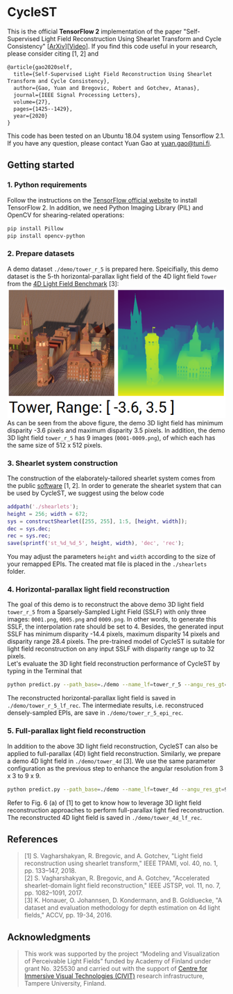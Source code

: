 # CycleST
This is the official **TensorFlow 2** implementation of the paper "Self-Supervised Light Field Reconstruction Using Shearlet Transform and Cycle Consistency" [[ArXiv](https://arxiv.org/abs/2003.09294)][[Video](https://www.youtube.com/watch?v=r9e4XoX07hE)]. 
If you find this code useful in your research, please consider citing [1, 2] and 
```
@article{gao2020self,
  title={Self-Supervised Light Field Reconstruction Using Shearlet Transform and Cycle Consistency},
  author={Gao, Yuan and Bregovic, Robert and Gotchev, Atanas},
  journal={IEEE Signal Processing Letters},
  volume={27},
  pages={1425--1429},
  year={2020}
}
```
This code has been tested on an Ubuntu 18.04 system using Tensorflow 2.1. 
If you have any question, please contact Yuan Gao at <yuan.gao@tuni.fi>.

## Getting started ##
### 1. Python requirements ###
Follow the instructions on the [TensorFlow official website](https://www.tensorflow.org/install) to install TensorFlow 2. In addition, we need Python Imaging Library (PIL) and OpenCV for shearing-related operations: 
``` bash
pip install Pillow
pip install opencv-python
```
### 2. Prepare datasets ###
A demo dataset `./demo/tower_r_5` is prepared here. 
Speicifially, this demo dataset is the 5-th horizontal-parallax light field of the 4D light field `Tower` from the [4D Light Field Benchmark](https://lightfield-analysis.uni-konstanz.de/) [3]:  
[![](./demo/lf_tower.png "4D light field Tower")](https://lightfield-analysis.uni-konstanz.de/)  
As can be seen from the above figure, the demo 3D light field has minimum disparity -3.6 pixels and maximum disparity 3.5 pixels. 
In addition, the demo 3D light field `tower_r_5` has 9 images (`0001-0009.png`), of which each has the same size of 512 x 512 pixels.   

### 3. Shearlet system construction
The construction of the elaborately-tailored shearlet system comes from the public [software](http://www.cs.tut.fi/~vagharsh/EPISparseRec.html) [1, 2].
In order to generate the shearlet system that can be used by CycleST, we suggest using the below code 
``` matlab
addpath('./shearlets');
height = 256; width = 672;
sys = constructShearlet([255, 255], 1:5, [height, width]); 
dec = sys.dec;
rec = sys.rec;
save(sprintf('st_%d_%d_5', height, width), 'dec', 'rec');
```
You may adjust the parameters `height` and `width` according to the size of your remapped EPIs. The created mat file is placed in the `./shearlets` folder.  

### 4. Horizontal-parallax light field reconstruction ###
The goal of this demo is to reconstruct the above demo 3D light field `tower_r_5` from a Sparsely-Sampled Light Field (SSLF) with only three images: `0001.png`, `0005.png` and `0009.png`.
In other words, to generate this SSLF, the interpolation rate should be set to 4. 
Besides, the generated input SSLF has minimum disparity -14.4 pixels, maximum disparity 14 pixels and disparity range 28.4 pixels. 
The pre-trained model of CycleST is suitable for light field reconstruction on any input SSLF with disparity range up to 32 pixels.  
Let's evaluate the 3D light field reconstruction performance of CycleST by typing in the Terminal that
``` bash  
python predict.py --path_base=./demo --name_lf=tower_r_5 --angu_res_gt=9 --dmin=-3.6 --dmax=3.5 --interp_rate=4
```
The reconstructed horizontal-parallax light field is saved in `./demo/tower_r_5_lf_rec`. The intermediate results, i.e. reconstruced densely-sampled EPIs, are save in `./demo/tower_r_5_epi_rec`. 

### 5. Full-parallax light field reconstruction ###
In addition to the above 3D light field reconstruction, CycleST can also be applied to full-parallax (4D) light field reconstruction. 
Similarly, we prepare a demo 4D light field in `./demo/tower_4d` [3]. 
We use the same parameter configuration as the previous step to enhance the angular resolution from 3 x 3 to 9 x 9. 
``` bash
python predict.py --path_base=./demo --name_lf=tower_4d --angu_res_gt=9 --dmin=-3.6 --dmax=3.5 --interp_rate=4 --full_parallax
```
Refer to Fig. 6 (a) of [1] to get to know how to leverage 3D light field reconstruction approaches to perform full-parallax light fied reconstruction. 
The reconstructed 4D light field is saved in `./demo/tower_4d_lf_rec`.

## References ##
> [1] S. Vagharshakyan, R. Bregovic, and A. Gotchev, "Light field reconstruction using shearlet transform," IEEE TPAMI, vol. 40,
no. 1, pp. 133–147, 2018.  
> [2] S. Vagharshakyan, R. Bregovic, and A. Gotchev, "Accelerated shearlet-domain light field reconstruction," IEEE JSTSP, vol.
11, no. 7, pp. 1082–1091, 2017.  
> [3] K. Honauer, O. Johannsen, D. Kondermann, and B. Goldluecke, "A dataset and evaluation methodology for depth estimation on 4d light fields," ACCV, pp. 19-34, 2016.

## Acknowledgments ##
> This work was supported by the project “Modeling and Visualization of Perceivable Light Fields” funded by Academy of Finland under grant No. 325530 and carried out with the support of [Centre for Immersive Visual Technologies (CIVIT)](https://civit.fi/) research infrastructure, Tampere University, Finland.